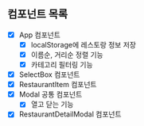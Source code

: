 ## 컴포넌트 목록

- [x] App 컴포넌트
  - [x] localStorage에 레스토랑 정보 저장
  - [x] 이름순, 거리순 정렬 기능
  - [x] 카테고리 필터링 기능
- [x] SelectBox 컴포넌트
- [x] RestaurantItem 컴포넌트
- [x] Modal 공통 컴포넌트
  - [x] 열고 닫는 기능
- [x] RestaurantDetailModal 컴포넌트
